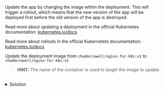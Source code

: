 Update the app by changing the image within the deployment. This will trigger a rollout, which means that the new version of the app will be deployed first before the old version of the app is destroyed.

Read more about updating a deployment in the official Kubernetes documentation: [kubernetes.io/docs](https://kubernetes.io/docs/concepts/workloads/controllers/deployment/#updating-a-deployment)

Read more about rollouts in the official Kubernetets documentation: [kubernetes.io/docs](https://kubernetes.io/docs/concepts/workloads/controllers/deployment/#rolling-back-a-deployment)

Update the deployment image from `chadmcrowell/nginx-for-k8s:v1` to `chadmcrowell/nginx-for-k8s:v2`

> **HINT:** The name of the container is used to target the image to update

<br>
<details><summary>Solution</summary>
<br>

Update the deployment image from `chadmcrowell/nginx-for-k8s:v1` to `chadmcrowell/nginx-for-k8s:v2`
```bash
k -n session283884 set image deploy scaler nginx-for-k8s=chadmcrowell/nginx-for-k8s:v2
```{{exec}}

View the new version of the app in a browser here: [chadmcrowell/nginx-for-k8s:v2](echo $(sed 's/PORT/30942/g' /etc/killercoda/host))

<a href="/etc/killercoda/host">App</a>

</details>